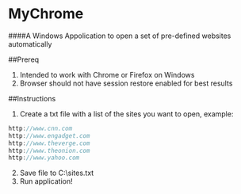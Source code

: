 MyChrome
========

####A Windows Appolication to open a set of pre-defined websites automatically

##Prereq
1. Intended to work with Chrome or Firefox on Windows
2. Browser should not have session restore enabled for best results

##Instructions
1. Create a txt file with a list of the sites you want to open, example:
```javascript
http://www.cnn.com
http://www.engadget.com
http://www.theverge.com
http://www.theonion.com
http://www.yahoo.com
```
2. Save file to C:\sites.txt
3. Run application!

